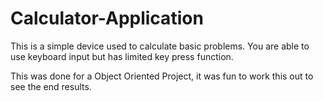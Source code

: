 # Calculator-Application
This is a simple device used to calculate basic problems. You are able to use keyboard input but has limited key press function.  

This was done for a Object Oriented Project, it was fun to work this out to see the end results.



